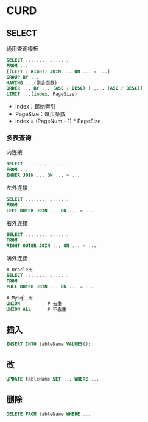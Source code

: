 # CURD



## SELECT

通用查询模板

```sql
SELECT ......., .......
FROM ...
[(LEFT / RIGHT) JOIN ... ON ... = ...]
GROUP BY ...
HAVING ...(聚合函数)
ORDER ... BY ... (ASC / DESC) [ ,... (ASC / DESC)]
LIMIT ...(index, PageSize)
```

- index：起始索引
- PageSize：每页条数
- index = (PageNum - 1) * PageSize



### 多表查询

内连接

```sql
SELECT ......., .......
FROM ...
INNER JOIN ... ON ... = ...
```

左外连接

```sql
SELECT ......., .......
FROM ...
LEFT OUTER JOIN ... ON ... = ...
```

右外连接

```sql
SELECT ......., .......
FROM ...
RIGHT OUTER JOIN ... ON ... = ...
```

满外连接

```sql
# Oracle用
SELECT ......., .......
FROM ...
FULL OUTER JOIN ... ON ... = ...

# MySql 用
UNION          # 去重
UNION ALL      # 不去重
```



## 插入

```sql
INSERT INTO tableName VALUES();
```



## 改

```sql
UPDATE tableName SET ... WHERE ...
```



## 删除

```sql
DELETE FROM tableName WHERE ...
```

